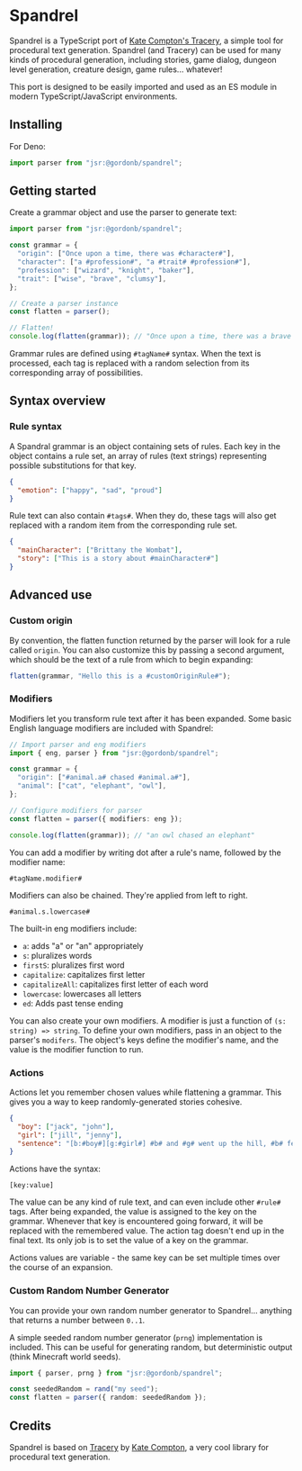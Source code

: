 # Spandrel

Spandrel is a TypeScript port of [Kate Compton's Tracery](https://tracery.io/),
a simple tool for procedural text generation. Spandrel (and Tracery) can be used
for many kinds of procedural generation, including stories, game dialog, dungeon
level generation, creature design, game rules... whatever!

This port is designed to be easily imported and used as an ES module in modern
TypeScript/JavaScript environments.

## Installing

For Deno:

```ts
import parser from "jsr:@gordonb/spandrel";
```

## Getting started

Create a grammar object and use the parser to generate text:

```ts
import parser from "jsr:@gordonb/spandrel";

const grammar = {
  "origin": ["Once upon a time, there was #character#"],
  "character": ["a #profession#", "a #trait# #profession#"],
  "profession": ["wizard", "knight", "baker"],
  "trait": ["wise", "brave", "clumsy"],
};

// Create a parser instance
const flatten = parser();

// Flatten!
console.log(flatten(grammar)); // "Once upon a time, there was a brave knight"
```

Grammar rules are defined using `#tagName#` syntax. When the text is processed,
each tag is replaced with a random selection from its corresponding array of
possibilities.

## Syntax overview

### Rule syntax

A Spandral grammar is an object containing sets of rules. Each key in the object
contains a rule set, an array of rules (text strings) representing possible
substitutions for that key.

```json
{
  "emotion": ["happy", "sad", "proud"]
}
```

Rule text can also contain `#tags#`. When they do, these tags will also get
replaced with a random item from the corresponding rule set.

```json
{
  "mainCharacter": ["Brittany the Wombat"],
  "story": ["This is a story about #mainCharacter#"]
}
```

## Advanced use

### Custom origin

By convention, the flatten function returned by the parser will look for a rule
called `origin`. You can also customize this by passing a second argument, which
should be the text of a rule from which to begin expanding:

```typescript
flatten(grammar, "Hello this is a #customOriginRule#");
```

### Modifiers

Modifiers let you transform rule text after it has been expanded. Some basic
English language modifiers are included with Spandrel:

```ts
// Import parser and eng modifiers
import { eng, parser } from "jsr:@gordonb/spandrel";

const grammar = {
  "origin": ["#animal.a# chased #animal.a#"],
  "animal": ["cat", "elephant", "owl"],
};

// Configure modifiers for parser
const flatten = parser({ modifiers: eng });

console.log(flatten(grammar)); // "an owl chased an elephant"
```

You can add a modifier by writing dot after a rule's name, followed by the
modifier name:

```
#tagName.modifier#
```

Modifiers can also be chained. They're applied from left to right.

```
#animal.s.lowercase#
```

The built-in eng modifiers include:

- `a`: adds "a" or "an" appropriately
- `s`: pluralizes words
- `firstS`: pluralizes first word
- `capitalize`: capitalizes first letter
- `capitalizeAll`: capitalizes first letter of each word
- `lowercase`: lowercases all letters
- `ed`: Adds past tense ending

You can also create your own modifiers. A modifier is just a function of
`(s: string) => string`. To define your own modifiers, pass in an object to the
parser's `modifers`. The object's keys define the modifier's name, and the value
is the modifier function to run.

### Actions

Actions let you remember chosen values while flattening a grammar. This gives
you a way to keep randomly-generated stories cohesive.

```json
{
  "boy": ["jack", "john"],
  "girl": ["jill", "jenny"],
  "sentence": "[b:#boy#][g:#girl#] #b# and #g# went up the hill, #b# fell down, and so did #g#"
}
```

Actions have the syntax:

```
[key:value]
```

The value can be any kind of rule text, and can even include other `#rule#`
tags. After being expanded, the value is assigned to the key on the grammar.
Whenever that key is encountered going forward, it will be replaced with the
remembered value. The action tag doesn't end up in the final text. Its only job
is to set the value of a key on the grammar.

Actions values are variable - the same key can be set multiple times over the
course of an expansion.

### Custom Random Number Generator

You can provide your own random number generator to Spandrel... anything that
returns a number between `0..1`.

A simple seeded random number generator (`prng`) implementation is included.
This can be useful for generating random, but deterministic output (think
Minecraft world seeds).

```ts
import { parser, prng } from "jsr:@gordonb/spandrel";

const seededRandom = rand("my seed");
const flatten = parser({ random: seededRandom });
```

## Credits

Spandrel is based on [Tracery](https://tracery.io/) by
[Kate Compton](https://www.galaxykate.com/), a very cool library for procedural
text generation.
